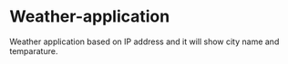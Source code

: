 # Weather-application
Weather application based on IP address and it will show city name and temparature.
